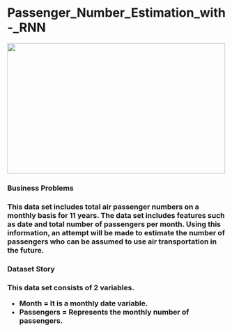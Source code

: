# Passenger_Number_Estimation_with-_RNN

<img src="https://github.com/Merttcoskun/Passenger_Number_Estimation_with_RNN/assets/111244707/08bbc73b-2493-4785-a8f4-8dfb24af0103" width="500" height="300">



<h3> Business Problems <h3>

This data set includes total air passenger numbers on a monthly basis for 11 years. The data set includes features such as date and total number of passengers per month. Using this information, an attempt will be made to estimate the number of passengers who can be assumed to use air transportation in the future.


<h3> Dataset Story <h3>

This data set consists of 2 variables.
- Month = It is a monthly date variable.
- Passengers = Represents the monthly number of passengers.

